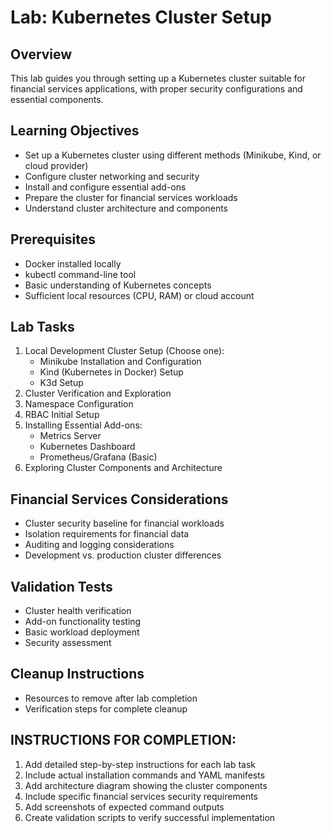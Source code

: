 # Lab: Kubernetes Cluster Setup

## Overview
This lab guides you through setting up a Kubernetes cluster suitable for financial services applications, with proper security configurations and essential components.

## Learning Objectives
- Set up a Kubernetes cluster using different methods (Minikube, Kind, or cloud provider)
- Configure cluster networking and security
- Install and configure essential add-ons
- Prepare the cluster for financial services workloads
- Understand cluster architecture and components

## Prerequisites
- Docker installed locally
- kubectl command-line tool
- Basic understanding of Kubernetes concepts
- Sufficient local resources (CPU, RAM) or cloud account

## Lab Tasks
1. Local Development Cluster Setup (Choose one):
   - Minikube Installation and Configuration
   - Kind (Kubernetes in Docker) Setup
   - K3d Setup
2. Cluster Verification and Exploration
3. Namespace Configuration
4. RBAC Initial Setup
5. Installing Essential Add-ons:
   - Metrics Server
   - Kubernetes Dashboard
   - Prometheus/Grafana (Basic)
6. Exploring Cluster Components and Architecture

## Financial Services Considerations
- Cluster security baseline for financial workloads
- Isolation requirements for financial data
- Auditing and logging considerations
- Development vs. production cluster differences

## Validation Tests
- Cluster health verification
- Add-on functionality testing
- Basic workload deployment
- Security assessment

## Cleanup Instructions
- Resources to remove after lab completion
- Verification steps for complete cleanup

## INSTRUCTIONS FOR COMPLETION:
1. Add detailed step-by-step instructions for each lab task
2. Include actual installation commands and YAML manifests
3. Add architecture diagram showing the cluster components
4. Include specific financial services security requirements
5. Add screenshots of expected command outputs
6. Create validation scripts to verify successful implementation
